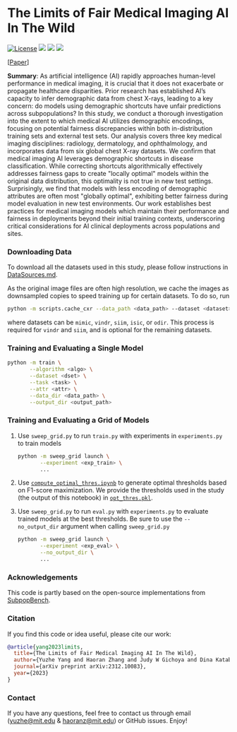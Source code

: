 # The Limits of Fair Medical Imaging AI In The Wild

[![License](https://img.shields.io/badge/license-MIT-red.svg)](https://github.com/YyzHarry/shortcut-ood-fairness/blob/main/LICENSE)
![](https://img.shields.io/github/stars/YyzHarry/shortcut-ood-fairness)
![](https://img.shields.io/github/forks/YyzHarry/shortcut-ood-fairness)
![](https://visitor-badge.laobi.icu/badge?page_id=YyzHarry.shortcut-ood-fairness&right_color=%23FFA500)

[[Paper](https://arxiv.org/abs/2312.10083)]

**Summary**: As artificial intelligence (AI) rapidly approaches human-level performance in medical imaging, it is crucial that it does not exacerbate or propagate healthcare disparities. Prior research has established AI’s capacity to infer demographic data from chest X-rays, leading to a key concern: do models using demographic shortcuts have unfair predictions across subpopulations? In this study, we conduct a thorough investigation into the extent to which medical AI utilizes demographic encodings, focusing on potential fairness discrepancies within both in-distribution training sets and external test sets. Our analysis covers three key medical imaging disciplines: radiology, dermatology, and ophthalmology, and incorporates data from six global chest X-ray datasets. We confirm that medical imaging AI leverages demographic shortcuts in disease classification. While correcting shortcuts algorithmically effectively addresses fairness gaps to create "locally optimal" models within the original data distribution, this optimality is not true in new test settings. Surprisingly, we find that models with less encoding of demographic attributes are often most "globally optimal", exhibiting better fairness during model evaluation in new test environments. Our work establishes best practices for medical imaging models which maintain their performance and fairness in deployments beyond their initial training contexts, underscoring critical considerations for AI clinical deployments across populations and sites.

### Downloading Data

To download all the datasets used in this study, please follow instructions in [DataSources.md](./DataSources.md).

As the original image files are often high resolution, we cache the images as downsampled copies to speed training up for certain datasets. To do so, run
```bash
python -m scripts.cache_cxr --data_path <data_path> --dataset <dataset>
``` 
where datasets can be `mimic`, `vindr`, `siim`, `isic`, or `odir`. This process is required for `vindr` and `siim`, and is optional for the remaining datasets.

### Training and Evaluating a Single Model

```bash
python -m train \
       --algorithm <algo> \
       --dataset <dset> \
       --task <task> \
       --attr <attr> \
       --data_dir <data_path> \
       --output_dir <output_path>
```

### Training and Evaluating a Grid of Models

1. Use `sweep_grid.py` to run `train.py` with experiments in `experiments.py` to train models
    ```bash
    python -m sweep_grid launch \
           --experiment <exp_train> \
           ...
    ```

2. Use [`compute_optimal_thres.ipynb`](./notebooks/compute_optimal_thres.ipynb) to generate optimal thresholds based on F1-score maximization. We provide the thresholds used in the study (the output of this notebook) in [`opt_thres.pkl`](./notebooks/opt_thres.pkl).
3. Use `sweep_grid.py` to run `eval.py` with `experiments.py` to evaluate trained models at the best thresholds. Be sure to use the `--no_output_dir` argument when calling `sweep_grid.py`
    ```bash
    python -m sweep_grid launch \
           --experiment <exp_eval> \
           --no_output_dir \
           ...
    ```

### Acknowledgements
This code is partly based on the open-source implementations from [SubpopBench](https://github.com/YyzHarry/SubpopBench).

### Citation
If you find this code or idea useful, please cite our work:

```bibtex
@article{yang2023limits,
  title={The Limits of Fair Medical Imaging AI In The Wild},
  author={Yuzhe Yang and Haoran Zhang and Judy W Gichoya and Dina Katabi and Marzyeh Ghassemi},
  journal={arXiv preprint arXiv:2312.10083},
  year={2023}
}
```

### Contact
If you have any questions, feel free to contact us through email (yuzhe@mit.edu & haoranz@mit.edu) or GitHub issues. Enjoy!
